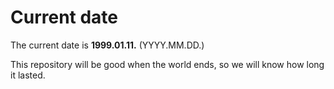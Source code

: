 # Current date

The current date is **1999.01.11.** (YYYY.MM.DD.)

This repository will be good when the world ends, so we will know how long it lasted.
